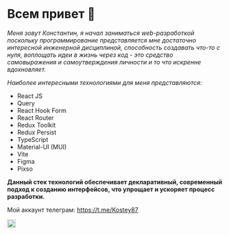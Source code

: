 # Всем привет 👋

*Меня зовут Константин, я начал заниматься web-разработкой поскольку программирование представляется мне достаточно интересной инженерной дисциплиной, способность создавать что-то с нуля, воплощать идеи в жизнь через код - это средство самовыражения и самоутверждения личности и то что искренне вдохновляет.*

_Наиболее интересными технологиями для меня представляются:_

* React JS
* Query
* React Hook Form
* React Router
* Redux Toolkit
* Redux Persist
* TypeScript
* Material-UI (MUI)
* Vite
* Figma
* Pixso

__Данный стек технологий обеспечивает декларативный, современный подход к созданию интерфейсов, что упрощает и ускоряет процесс разработки.__

Мой аккаунт телеграм: https://t.me/Kostey87

<img src="https://cdn.jsdelivr.net/gh/devicons/devicon/icons/javascript/javascript-original.svg" alt="JavaScript" width="20" height="20">



<!--
**Kostey1987/Kostey1987** is a ✨ _special_ ✨ repository because its `README.md` (this file) appears on your GitHub profile.

Here are some ideas to get you started:

- 🔭 I’m currently working on ...
- 🌱 I’m currently learning ...
- 👯 I’m looking to collaborate on ...
- 🤔 I’m looking for help with ...
- 💬 Ask me about ...
- 📫 How to reach me: ...
- 😄 Pronouns: ...
- ⚡ Fun fact: ...
-->
